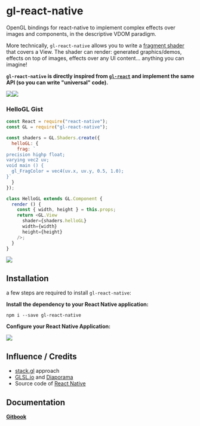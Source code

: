 # gl-react-native

OpenGL bindings for react-native to implement complex effects over images and components, in the descriptive VDOM paradigm.

More technically, `gl-react-native` allows you to write a [fragment shader](https://www.opengl.org/wiki/Fragment_Shader) that covers a View. The shader can render: generated graphics/demos, effects on top of images, effects over any UI content... anything you can imagine!

**`gl-react-native` is directly inspired from [`gl-react`](http://github.com/ProjectSeptemberInc/gl-react) and implement the same API (so you can write "universal" code).**

[![](https://github.com/ProjectSeptemberInc/gl-react-native/raw/master/imgs/simple.gif)](./Examples/Simple)[![](https://github.com/ProjectSeptemberInc/gl-react-native/raw/master/imgs/advancedeffects.gif)](./Examples/AdvancedEffects)

### HelloGL Gist

```js
const React = require("react-native");
const GL = require("gl-react-native");

const shaders = GL.Shaders.create({
  helloGL: {
    frag: `
precision highp float;
varying vec2 uv;
void main () {
  gl_FragColor = vec4(uv.x, uv.y, 0.5, 1.0);
}`
  }
});

class HelloGL extends GL.Component {
  render () {
    const { width, height } = this.props;
    return <GL.View
      shader={shaders.helloGL}
      width={width}
      height={height}
    />;
  }
}
```

![](https://github.com/ProjectSeptemberInc/gl-react-native/raw/master/imgs/hellogl.jpg)

## Installation

a few steps are required to install `gl-react-native`:

**Install the dependency to your React Native application:**

```
npm i --save gl-react-native
```

**Configure your React Native Application:**

![](https://github.com/ProjectSeptemberInc/gl-react-native/raw/master/imgs/install-steps.png)


## Influence / Credits

- [stack.gl](http://stack.gl/) approach
- [GLSL.io](http://glsl.io/) and [Diaporama](https://github.com/gre/diaporama)
- Source code of [React Native](https://github.com/facebook/react-native)

## Documentation

[**Gitbook**](http://projectseptemberinc.gitbooks.io/gl-react/content/)
